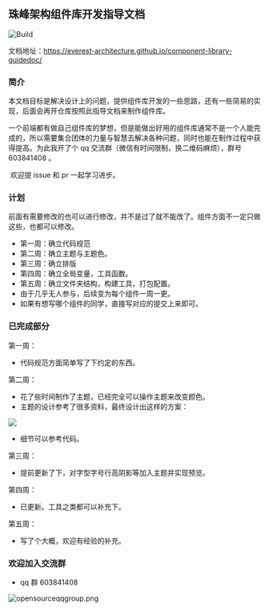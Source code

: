 ## 珠峰架构组件库开发指导文档

![Build](https://github.com/everest-architecture/component-library-guidedoc/workflows/Build/badge.svg)

文档地址：https://everest-architecture.github.io/component-library-guidedoc/

### 简介

​ 本文档目标是解决设计上的问题，提供组件库开发的一些思路，还有一些简易的实现，后面会再开仓库按照此指导文档来制作组件库。

​ 一个前端都有做自己组件库的梦想，但是能做出好用的组件库通常不是一个人能完成的，所以需要集合团体的力量与智慧去解决各种问题，同时也能在制作过程中获得提高。为此我开了个 qq 交流群（微信有时间限制，换二维码麻烦），群号 603841408 。

​ 欢迎提 issue 和 pr 一起学习进步。

### 计划

前面有需要修改的也可以进行修改，并不是过了就不能改了。组件方面不一定只做这些，也都可以修改。

- 第一周：确立代码规范
- 第二周：确立主题与主题色。
- 第三周：确立排版
- 第四周：确立全局变量，工具函数。
- 第五周：确立文件夹结构，构建工具，打包配置。
- 由于几乎无人参与，后续变为每个组件一周一更。
- 如果有想写哪个组件的同学，直接写对应的提交上来即可。

### 已完成部分

第一周：

- 代码规范方面简单写了下约定的东西。

第二周：

- 花了些时间制作了主题，已经完全可以操作主题来改变颜色。
- 主题的设计参考了很多资料，最终设计出这样的方案：

<img src="https://github.com/everest-architecture/component-library-guidedoc/blob/master/public/week2.jpg" />

- 细节可以参考代码。

第三周：

- 提前更新了下，对字型字号行高阴影等加入主题并实现预览。

第四周：

- 已更新。工具之类都可以补充下。

第五周：

- 写了个大概，欢迎有经验的补充。

### 欢迎加入交流群

- qq 群 603841408

![opensourceqqgroup.png](https://img.zhufengpeixun.com/opensourceqqgroup.png)
